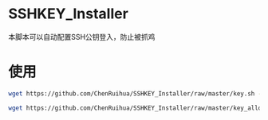# SSHKEY_Installer

本脚本可以自动配置SSH公钥登入，防止被抓鸡

# 使用

``` bash
wget https://github.com/ChenRuihua/SSHKEY_Installer/raw/master/key.sh --no-check-certificate&& bash key.sh
```

``` bash
wget https://github.com/ChenRuihua/SSHKEY_Installer/raw/master/key_allow_pass.sh --no-check-certificate&& bash key_allow_pass.sh
```
